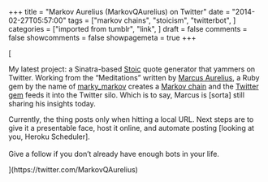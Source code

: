 +++
title = "Markov Aurelius (MarkovQAurelius) on Twitter"
date = "2014-02-27T05:57:00"
tags = ["markov chains", "stoicism", "twitterbot", ]
categories = ["imported from tumblr", "link", ]
draft = false
comments = false
showcomments = false
showpagemeta = true
+++

[<p>My latest project: a Sinatra-based <a href="http://en.wikipedia.org/wiki/Stoicism" target="_blank">Stoic</a> quote generator that yammers on Twitter. Working from the &ldquo;Meditations&rdquo; written by <a href="http://en.wikipedia.org/wiki/Marcus_Aurelius" target="_blank">Marcus Aurelius</a>, a Ruby gem by the name of <a href="https://github.com/zolrath/marky_markov" target="_blank">marky_markov</a> creates a <a href="http://en.wikipedia.org/wiki/Markov_chain#Markov_text_generators" target="_blank">Markov chain</a> and the <a href="https://github.com/sferik/twitter" target="_blank">Twitter gem</a> feeds it into the Twitter silo. Which is to say, Marcus is [sorta] still sharing his insights today. </p>
<p>Currently, the thing posts only when hitting a local URL. Next steps are to give it a presentable face, host it online, and automate posting [looking at you, Heroku Scheduler]. <br/><br/>Give a follow if you don&rsquo;t already have enough bots in your life. </p>](https://twitter.com/MarkovQAurelius)